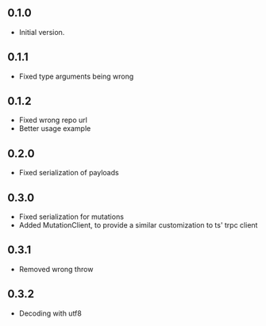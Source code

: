 ## 0.1.0

- Initial version.

## 0.1.1

- Fixed type arguments being wrong

## 0.1.2

- Fixed wrong repo url
- Better usage example

## 0.2.0

- Fixed serialization of payloads

## 0.3.0

- Fixed serialization for mutations
- Added MutationClient, to provide a similar customization to ts' trpc client

## 0.3.1

- Removed wrong throw

## 0.3.2

- Decoding with utf8
